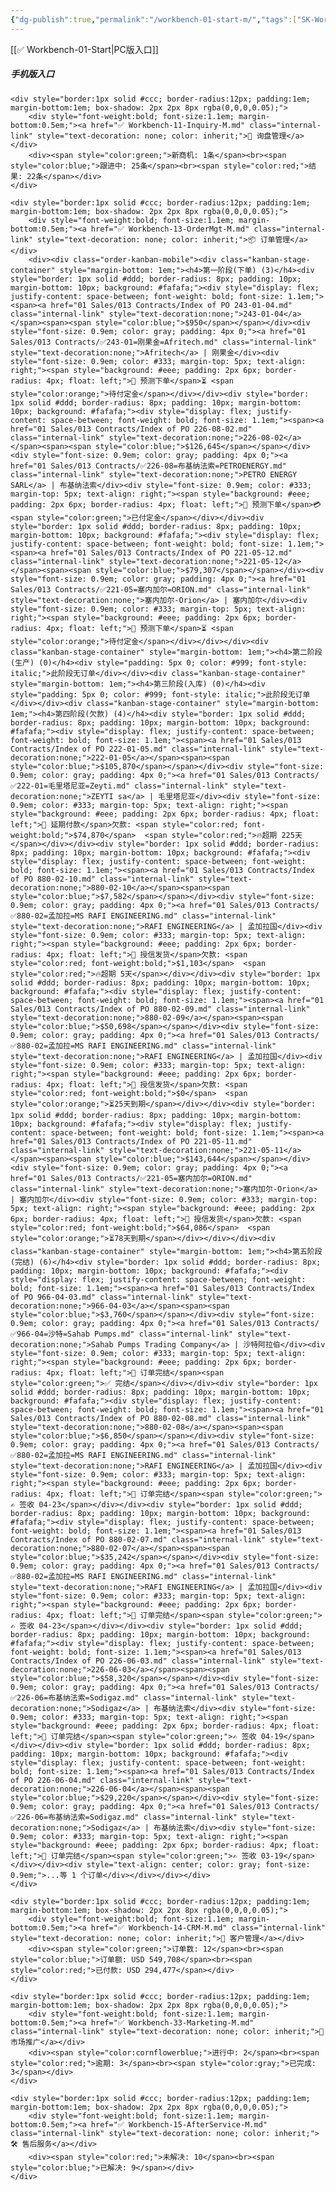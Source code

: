 ```yaml
---
{"dg-publish":true,"permalink":"/workbench-01-start-m/","tags":["SK-Workbench"]}
---
```


[[✅ Workbench-01-Start\|PC版入口]]
##### 手机版入口



    <div style="border:1px solid #ccc; border-radius:12px; padding:1em; margin-bottom:1em; box-shadow: 2px 2px 8px rgba(0,0,0,0.05);">
        <div style="font-weight:bold; font-size:1.1em; margin-bottom:0.5em;"><a href="✅ Workbench-11-Inquiry-M.md" class="internal-link" style="text-decoration: none; color: inherit;">📌 询盘管理</a></div>
        <div><span style="color:green;">新商机: 1条</span><br><span style="color:blue;">跟进中: 25条</span><br><span style="color:red;">结果: 22条</span></div>
    </div>

    <div style="border:1px solid #ccc; border-radius:12px; padding:1em; margin-bottom:1em; box-shadow: 2px 2px 8px rgba(0,0,0,0.05);">
        <div style="font-weight:bold; font-size:1.1em; margin-bottom:0.5em;"><a href="✅ Workbench-13-OrderMgt-M.md" class="internal-link" style="text-decoration: none; color: inherit;">📦 订单管理</a></div>
        <div><div class="order-kanban-mobile"><div class="kanban-stage-container" style="margin-bottom: 1em;"><h4>第一阶段(下单) (3)</h4><div style="border: 1px solid #ddd; border-radius: 8px; padding: 10px; margin-bottom: 10px; background: #fafafa;"><div style="display: flex; justify-content: space-between; font-weight: bold; font-size: 1.1em;"><span><a href="01 Sales/013 Contracts/Index of PO 243-01-04.md" class="internal-link" style="text-decoration:none;">243-01-04</a></span><span><span style="color:blue;">$950</span></span></div><div style="font-size: 0.9em; color: gray; padding: 4px 0;"><a href="01 Sales/013 Contracts/✅243-01=刚果金=Afritech.md" class="internal-link" style="text-decoration:none;">Afritech</a> | 刚果金</div><div style="font-size: 0.9em; color: #333; margin-top: 5px; text-align: right;"><span style="background: #eee; padding: 2px 6px; border-radius: 4px; float: left;">🔖 预测下单</span>⏳ <span style="color:orange;">待付定金</span></div></div><div style="border: 1px solid #ddd; border-radius: 8px; padding: 10px; margin-bottom: 10px; background: #fafafa;"><div style="display: flex; justify-content: space-between; font-weight: bold; font-size: 1.1em;"><span><a href="01 Sales/013 Contracts/Index of PO 226-08-02.md" class="internal-link" style="text-decoration:none;">226-08-02</a></span><span><span style="color:blue;">$126,645</span></span></div><div style="font-size: 0.9em; color: gray; padding: 4px 0;"><a href="01 Sales/013 Contracts/✅226-08=布基纳法索=PETROENERGY.md" class="internal-link" style="text-decoration:none;">PETRO ENERGY SARL</a> | 布基纳法索</div><div style="font-size: 0.9em; color: #333; margin-top: 5px; text-align: right;"><span style="background: #eee; padding: 2px 6px; border-radius: 4px; float: left;">🔖 预测下单</span>💳 <span style="color:green;">已付定金</span></div></div><div style="border: 1px solid #ddd; border-radius: 8px; padding: 10px; margin-bottom: 10px; background: #fafafa;"><div style="display: flex; justify-content: space-between; font-weight: bold; font-size: 1.1em;"><span><a href="01 Sales/013 Contracts/Index of PO 221-05-12.md" class="internal-link" style="text-decoration:none;">221-05-12</a></span><span><span style="color:blue;">$79,307</span></span></div><div style="font-size: 0.9em; color: gray; padding: 4px 0;"><a href="01 Sales/013 Contracts/✅221-05=塞内加尔=ORION.md" class="internal-link" style="text-decoration:none;">塞内加尔-Orion</a> | 塞内加尔</div><div style="font-size: 0.9em; color: #333; margin-top: 5px; text-align: right;"><span style="background: #eee; padding: 2px 6px; border-radius: 4px; float: left;">🔖 预测下单</span>⏳ <span style="color:orange;">待付定金</span></div></div></div><div class="kanban-stage-container" style="margin-bottom: 1em;"><h4>第二阶段(生产) (0)</h4><div style="padding: 5px 0; color: #999; font-style: italic;">此阶段无订单</div></div><div class="kanban-stage-container" style="margin-bottom: 1em;"><h4>第三阶段(入库) (0)</h4><div style="padding: 5px 0; color: #999; font-style: italic;">此阶段无订单</div></div><div class="kanban-stage-container" style="margin-bottom: 1em;"><h4>第四阶段(欠款) (4)</h4><div style="border: 1px solid #ddd; border-radius: 8px; padding: 10px; margin-bottom: 10px; background: #fafafa;"><div style="display: flex; justify-content: space-between; font-weight: bold; font-size: 1.1em;"><span><a href="01 Sales/013 Contracts/Index of PO 222-01-05.md" class="internal-link" style="text-decoration:none;">222-01-05</a></span><span><span style="color:blue;">$105,870</span></span></div><div style="font-size: 0.9em; color: gray; padding: 4px 0;"><a href="01 Sales/013 Contracts/✅222-01=毛里塔尼亚=Zeyti.md" class="internal-link" style="text-decoration:none;">ZEYTI sa</a> | 毛里塔尼亚</div><div style="font-size: 0.9em; color: #333; margin-top: 5px; text-align: right;"><span style="background: #eee; padding: 2px 6px; border-radius: 4px; float: left;">🔖 延期付款</span>欠款: <span style="color:red; font-weight:bold;">$74,870</span>  <span style="color:red;">🔥超期 225天</span></div></div><div style="border: 1px solid #ddd; border-radius: 8px; padding: 10px; margin-bottom: 10px; background: #fafafa;"><div style="display: flex; justify-content: space-between; font-weight: bold; font-size: 1.1em;"><span><a href="01 Sales/013 Contracts/Index of PO 880-02-10.md" class="internal-link" style="text-decoration:none;">880-02-10</a></span><span><span style="color:blue;">$7,582</span></span></div><div style="font-size: 0.9em; color: gray; padding: 4px 0;"><a href="01 Sales/013 Contracts/✅880-02=孟加拉=MS RAFI ENGINEERING.md" class="internal-link" style="text-decoration:none;">RAFI ENGINEERING</a> | 孟加拉国</div><div style="font-size: 0.9em; color: #333; margin-top: 5px; text-align: right;"><span style="background: #eee; padding: 2px 6px; border-radius: 4px; float: left;">🔖 授信发货</span>欠款: <span style="color:red; font-weight:bold;">$1,103</span>  <span style="color:red;">🔥超期 5天</span></div></div><div style="border: 1px solid #ddd; border-radius: 8px; padding: 10px; margin-bottom: 10px; background: #fafafa;"><div style="display: flex; justify-content: space-between; font-weight: bold; font-size: 1.1em;"><span><a href="01 Sales/013 Contracts/Index of PO 880-02-09.md" class="internal-link" style="text-decoration:none;">880-02-09</a></span><span><span style="color:blue;">$50,698</span></span></div><div style="font-size: 0.9em; color: gray; padding: 4px 0;"><a href="01 Sales/013 Contracts/✅880-02=孟加拉=MS RAFI ENGINEERING.md" class="internal-link" style="text-decoration:none;">RAFI ENGINEERING</a> | 孟加拉国</div><div style="font-size: 0.9em; color: #333; margin-top: 5px; text-align: right;"><span style="background: #eee; padding: 2px 6px; border-radius: 4px; float: left;">🔖 授信发货</span>欠款: <span style="color:red; font-weight:bold;">$0</span>  <span style="color:orange;">⏳25天到期</span></div></div><div style="border: 1px solid #ddd; border-radius: 8px; padding: 10px; margin-bottom: 10px; background: #fafafa;"><div style="display: flex; justify-content: space-between; font-weight: bold; font-size: 1.1em;"><span><a href="01 Sales/013 Contracts/Index of PO 221-05-11.md" class="internal-link" style="text-decoration:none;">221-05-11</a></span><span><span style="color:blue;">$143,644</span></span></div><div style="font-size: 0.9em; color: gray; padding: 4px 0;"><a href="01 Sales/013 Contracts/✅221-05=塞内加尔=ORION.md" class="internal-link" style="text-decoration:none;">塞内加尔-Orion</a> | 塞内加尔</div><div style="font-size: 0.9em; color: #333; margin-top: 5px; text-align: right;"><span style="background: #eee; padding: 2px 6px; border-radius: 4px; float: left;">🔖 授信发货</span>欠款: <span style="color:red; font-weight:bold;">$64,086</span>  <span style="color:orange;">⏳78天到期</span></div></div></div><div class="kanban-stage-container" style="margin-bottom: 1em;"><h4>第五阶段(完结) (6)</h4><div style="border: 1px solid #ddd; border-radius: 8px; padding: 10px; margin-bottom: 10px; background: #fafafa;"><div style="display: flex; justify-content: space-between; font-weight: bold; font-size: 1.1em;"><span><a href="01 Sales/013 Contracts/Index of PO 966-04-03.md" class="internal-link" style="text-decoration:none;">966-04-03</a></span><span><span style="color:blue;">$3,760</span></span></div><div style="font-size: 0.9em; color: gray; padding: 4px 0;"><a href="01 Sales/013 Contracts/✅966-04=沙特=Sahab Pumps.md" class="internal-link" style="text-decoration:none;">Sahab Pumps Trading Company</a> | 沙特阿拉伯</div><div style="font-size: 0.9em; color: #333; margin-top: 5px; text-align: right;"><span style="background: #eee; padding: 2px 6px; border-radius: 4px; float: left;">🔖 订单完结</span><span style="color:green;">✅ 完结</span></div></div><div style="border: 1px solid #ddd; border-radius: 8px; padding: 10px; margin-bottom: 10px; background: #fafafa;"><div style="display: flex; justify-content: space-between; font-weight: bold; font-size: 1.1em;"><span><a href="01 Sales/013 Contracts/Index of PO 880-02-08.md" class="internal-link" style="text-decoration:none;">880-02-08</a></span><span><span style="color:blue;">$6,850</span></span></div><div style="font-size: 0.9em; color: gray; padding: 4px 0;"><a href="01 Sales/013 Contracts/✅880-02=孟加拉=MS RAFI ENGINEERING.md" class="internal-link" style="text-decoration:none;">RAFI ENGINEERING</a> | 孟加拉国</div><div style="font-size: 0.9em; color: #333; margin-top: 5px; text-align: right;"><span style="background: #eee; padding: 2px 6px; border-radius: 4px; float: left;">🔖 订单完结</span><span style="color:green;">✍️ 签收 04-23</span></div></div><div style="border: 1px solid #ddd; border-radius: 8px; padding: 10px; margin-bottom: 10px; background: #fafafa;"><div style="display: flex; justify-content: space-between; font-weight: bold; font-size: 1.1em;"><span><a href="01 Sales/013 Contracts/Index of PO 880-02-07.md" class="internal-link" style="text-decoration:none;">880-02-07</a></span><span><span style="color:blue;">$35,242</span></span></div><div style="font-size: 0.9em; color: gray; padding: 4px 0;"><a href="01 Sales/013 Contracts/✅880-02=孟加拉=MS RAFI ENGINEERING.md" class="internal-link" style="text-decoration:none;">RAFI ENGINEERING</a> | 孟加拉国</div><div style="font-size: 0.9em; color: #333; margin-top: 5px; text-align: right;"><span style="background: #eee; padding: 2px 6px; border-radius: 4px; float: left;">🔖 订单完结</span><span style="color:green;">✍️ 签收 04-23</span></div></div><div style="border: 1px solid #ddd; border-radius: 8px; padding: 10px; margin-bottom: 10px; background: #fafafa;"><div style="display: flex; justify-content: space-between; font-weight: bold; font-size: 1.1em;"><span><a href="01 Sales/013 Contracts/Index of PO 226-06-03.md" class="internal-link" style="text-decoration:none;">226-06-03</a></span><span><span style="color:blue;">$58,320</span></span></div><div style="font-size: 0.9em; color: gray; padding: 4px 0;"><a href="01 Sales/013 Contracts/✅226-06=布基纳法索=Sodigaz.md" class="internal-link" style="text-decoration:none;">Sodigaz</a> | 布基纳法索</div><div style="font-size: 0.9em; color: #333; margin-top: 5px; text-align: right;"><span style="background: #eee; padding: 2px 6px; border-radius: 4px; float: left;">🔖 订单完结</span><span style="color:green;">✍️ 签收 04-19</span></div></div><div style="border: 1px solid #ddd; border-radius: 8px; padding: 10px; margin-bottom: 10px; background: #fafafa;"><div style="display: flex; justify-content: space-between; font-weight: bold; font-size: 1.1em;"><span><a href="01 Sales/013 Contracts/Index of PO 226-06-04.md" class="internal-link" style="text-decoration:none;">226-06-04</a></span><span><span style="color:blue;">$29,220</span></span></div><div style="font-size: 0.9em; color: gray; padding: 4px 0;"><a href="01 Sales/013 Contracts/✅226-06=布基纳法索=Sodigaz.md" class="internal-link" style="text-decoration:none;">Sodigaz</a> | 布基纳法索</div><div style="font-size: 0.9em; color: #333; margin-top: 5px; text-align: right;"><span style="background: #eee; padding: 2px 6px; border-radius: 4px; float: left;">🔖 订单完结</span><span style="color:green;">✍️ 签收 03-19</span></div></div><div style="text-align: center; color: gray; font-size: 0.9em;">...等 1 个订单</div></div></div></div>
    </div>

    <div style="border:1px solid #ccc; border-radius:12px; padding:1em; margin-bottom:1em; box-shadow: 2px 2px 8px rgba(0,0,0,0.05);">
        <div style="font-weight:bold; font-size:1.1em; margin-bottom:0.5em;"><a href="✅ Workbench-14-CRM-M.md" class="internal-link" style="text-decoration: none; color: inherit;">👥 客户管理</a></div>
        <div><span style="color:green;">订单数: 12</span><br><span style="color:blue;">订单额: USD 549,708</span><br><span style="color:red;">已付款: USD 294,477</span></div>
    </div>

    <div style="border:1px solid #ccc; border-radius:12px; padding:1em; margin-bottom:1em; box-shadow: 2px 2px 8px rgba(0,0,0,0.05);">
        <div style="font-weight:bold; font-size:1.1em; margin-bottom:0.5em;"><a href="✅ Workbench-33-Marketing-M.md" class="internal-link" style="text-decoration: none; color: inherit;">📣 市场推广</a></div>
        <div><span style="color:cornflowerblue;">进行中: 2</span><br><span style="color:red;">逾期: 3</span><br><span style="color:gray;">已完成: 3</span></div>
    </div>

    <div style="border:1px solid #ccc; border-radius:12px; padding:1em; margin-bottom:1em; box-shadow: 2px 2px 8px rgba(0,0,0,0.05);">
        <div style="font-weight:bold; font-size:1.1em; margin-bottom:0.5em;"><a href="✅ Workbench-15-AfterService-M.md" class="internal-link" style="text-decoration: none; color: inherit;">🛠️ 售后服务</a></div>
        <div><span style="color:red;">未解决: 10</span><br><span style="color:blue;">已解决: 9</span></div>
    </div>



